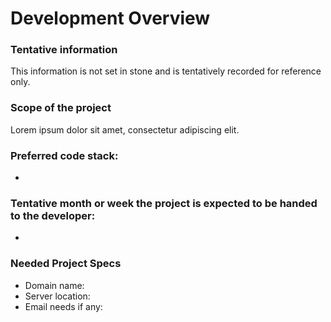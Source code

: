 Development Overview
====================

### Tentative information

This information is not set in stone and is tentatively recorded for reference only.

### Scope of the project

Lorem ipsum dolor sit amet, consectetur adipiscing elit.

### Preferred code stack:
- 

### Tentative month or week the project is expected to be handed to the developer:
- 

### Needed Project Specs
- Domain name: 
- Server location: 
- Email needs if any: